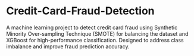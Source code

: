 # Credit-Card-Fraud-Detection
A machine learning project to detect credit card fraud using Synthetic Minority Over-sampling Technique (SMOTE) for balancing the dataset and XGBoost for high-performance classification. Designed to address class imbalance and improve fraud prediction accuracy.
